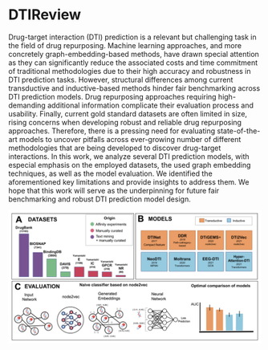 # DTIReview
Drug-target interaction (DTI) prediction is a relevant but challenging task in the field of drug repurposing. Machine learning approaches, and more concretely graph-embedding-based methods, have drawn special attention as they can significantly reduce the associated costs and time commitment of traditional methodologies due to their high accuracy and robustness in DTI prediction tasks. However, structural differences among current transductive and inductive-based methods hinder fair benchmarking across DTI prediction models. Drug repurposing approaches requiring high-demanding additional information complicate their evaluation process and usability. Finally, current gold standard datasets are often limited in size, rising concerns when developing robust and reliable drug repurposing approaches. Therefore, there is a pressing need for evaluating state-of-the-art models to uncover pitfalls across ever-growing number of different methodologies that are being developed to discover drug-target interactions. In this work, we analyze several DTI prediction models, with especial emphasis on the employed datasets, the used graph embedding techniques, as well as the model evaluation. We identified the aforementioned key limitations and provide insights to address them. We hope that this work will serve as the underpinning for future fair benchmarking and robust DTI prediction model design.

![Review Figure](panel_fig1.png)
